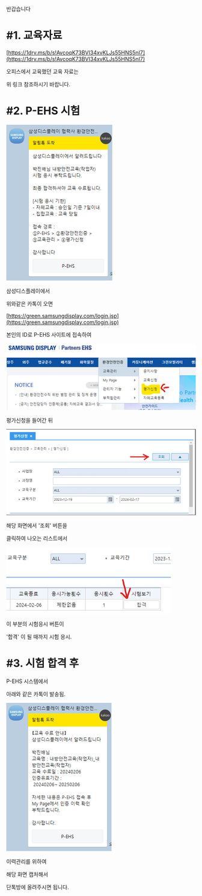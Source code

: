 
반갑습니다




#1. 교육자료
==

[https://1drv.ms/b/s!AvcoqK73BVI34xvKLJs55HNS5nI7](https://1drv.ms/b/s!AvcoqK73BVI34xvKLJs55HNS5nI7)

오피스에서 교육했던 교육 자료는

위 링크 참조하시기 바랍니다.



#2. P-EHS 시험 
==


![](image.png)

삼성디스플레이에서

위와같은 카톡이 오면

[https://green.samsungdisplay.com/login.jsp](https://green.samsungdisplay.com/login.jsp)

본인의 ID로 P-EHS 사이트에 접속하여

![](image2.png)

평가신청을 들어간 뒤


![](image3.png)

해당 화면에서 '조회' 버튼을

클릭하여 나오는 리스트에서

![](image4.png)

이 부분의 시험응시 버튼이

'합격' 이 될 때까지 시험 응시.



#3. 시험 합격 후
==


P-EHS 시스템에서

아래와 같은 카톡이 발송됨.

![](image5.png)

이력관리를 위하여

해당 화면 캡처해서

단톡방에 올려주시면 됩니다.



